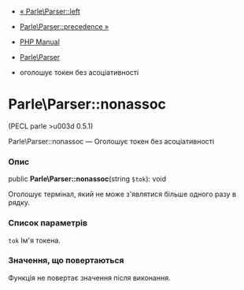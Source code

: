 - [« Parle\Parser::left](parle-parser.left.md)
- [Parle\Parser::precedence »](parle-parser.precedence.md)

- [PHP Manual](index.md)
- [Parle\Parser](class.parle-parser.md)
- оголошує токен без асоціативності

# Parle\Parser::nonassoc

(PECL parle \>u003d 0.5.1)

Parle\Parser::nonassoc — Оголошує токен без асоціативності

### Опис

public **Parle\Parser::nonassoc**(string `$tok`): void

Оголошує термінал, який не може з'являтися більше одного разу в
рядку.

### Список параметрів

`tok`
Ім'я токена.

### Значення, що повертаються

Функція не повертає значення після виконання.
